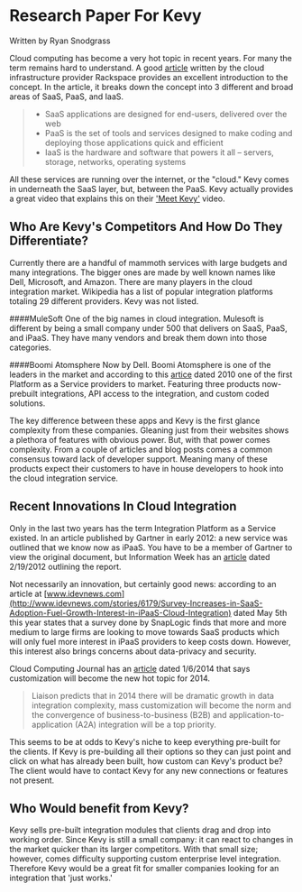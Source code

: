 Research Paper For Kevy
========
Written by Ryan Snodgrass

Cloud computing has become a very hot topic in recent years. For many the term remains hard to understand. A good [article](http://www.rackspace.com/knowledge_center/whitepaper/understanding-the-cloud-computing-stack-saas-paas-iaas) written by the cloud infrastructure provider Rackspace provides an excellent introduction to the concept. In the article, it breaks down the concept into 3 different and broad areas of SaaS, PaaS, and IaaS.

>- SaaS applications are designed for end-users, delivered over the web 
>- PaaS is the set of tools and services designed to make coding and deploying those applications quick and efficient 
>- IaaS is the hardware and software that powers it all – servers, storage, networks, operating systems

All these services are running over the internet, or the "cloud." Kevy comes in underneath the SaaS layer, but, between the PaaS. Kevy actually provides a great video that explains this on their ['Meet Kevy'](http://kevy.com/resources#videos) video.

Who Are Kevy's Competitors And How Do They Differentiate?
--------

Currently there are a handful of mammoth services with large budgets and many integrations. The bigger ones are made by well known names like Dell, Microsoft, and Amazon. There are many players in the cloud integration market. Wikipedia has a list of popular integration platforms totaling 29 different providers. Kevy was not listed.

####MuleSoft
One of the big names in cloud integration. Mulesoft is different by being a small company under 500 that delivers on SaaS, PaaS, and iPaaS. They have many vendors and break them down into those categories.

####Boomi Atomsphere
Now by Dell. Boomi Atomsphere is one of the leaders in the market and according to this [artice](http://cloudcomputing.sys-con.com/node/1614705) dated 2010 one of the first Platform as a Service providers to market. Featuring three products now- prebuilt integrations, API access to the integration, and custom coded solutions.


The key difference between these apps and Kevy is the first glance complexity from these companies. Gleaning just from their websites shows a plethora of features with obvious power. But, with that power comes complexity. From a couple of articles and blog posts comes a common consensus toward lack of developer support.  Meaning many of these products expect their customers to have in house developers to hook into the cloud integration service.

Recent Innovations In Cloud Integration
------
Only in the last two years has the term Integration Platform as a Service existed. In an article published by Gartner in early 2012: a new service was outlined that we know now as iPaaS. You have to be a member of Gartner to view the original document, but Information Week has an [article](http://www.informationweek.com/cloud/platform-as-a-service/meet-ipaas-gartner-ranks-new-cloud-service-pioneers/d/d-id/1113882) dated 2/19/2012 outlining the report.

Not necessarily an innovation, but certainly good news: according to an article at [www.idevnews.com](http://www.idevnews.com/stories/6179/Survey-Increases-in-SaaS-Adoption-Fuel-Growth-Interest-in-iPaaS-Cloud-Integration) dated May 5th this year states that a survey done by SnapLogic finds that more and more medium to large firms are looking to move towards SaaS products which will only fuel more interest in iPaaS providers to keep costs down. However, this interest also brings concerns about data-privacy and security.

Cloud Computing Journal has an [article](http://cloudcomputing.sys-con.com/node/2914476) dated 1/6/2014 that says customization will become the new hot topic for 2014.
>Liaison predicts that in 2014 there will be dramatic growth in data integration complexity, mass customization will become the norm and the convergence of business-to-business (B2B) and application-to-application (A2A) integration will be a top priority.

This seems to be at odds to Kevy's niche to keep everything pre-built for the clients. If Kevy is pre-building all their options so they can just point and click on what has already been built, how custom can Kevy's product be? The client would have to contact Kevy for any new connections or features not present.

Who Would benefit from Kevy?
------
Kevy sells pre-built integration modules that clients drag and drop into working order. Since Kevy is still a small company: it can react to changes in the market quicker than its larger competitors. With that small size; however, comes difficulty supporting custom enterprise level integration. Therefore Kevy would be a great fit for smaller companies looking for an integration that 'just works.'
